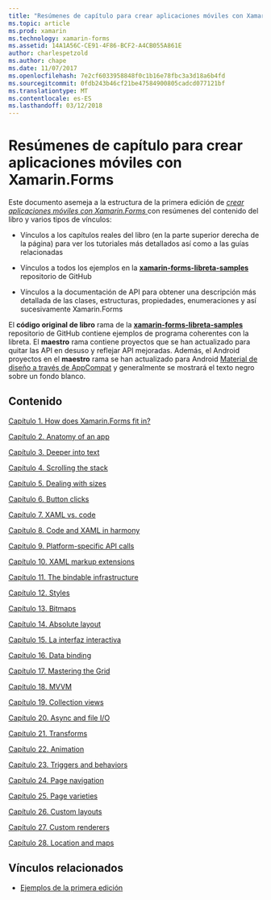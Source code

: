 ```yaml
---
title: "Resúmenes de capítulo para crear aplicaciones móviles con Xamarin.Forms"
ms.topic: article
ms.prod: xamarin
ms.technology: xamarin-forms
ms.assetid: 14A1A56C-CE91-4F86-BCF2-A4CB055A861E
author: charlespetzold
ms.author: chape
ms.date: 11/07/2017
ms.openlocfilehash: 7e2cf6033958848f0c1b16e78fbc3a3d18a6b4fd
ms.sourcegitcommit: 0fdb243b46cf21be47584900805cadcd077121bf
ms.translationtype: MT
ms.contentlocale: es-ES
ms.lasthandoff: 03/12/2018
---
```

# <a name="chapter-summaries-for-creating-mobile-apps-with-xamarinforms"></a>Resúmenes de capítulo para crear aplicaciones móviles con Xamarin.Forms

Este documento asemeja a la estructura de la primera edición de [ *crear aplicaciones móviles con Xamarin.Forms* ](~/xamarin-forms/creating-mobile-apps-xamarin-forms/index.md) con resúmenes del contenido del libro y varios tipos de vínculos:

- Vínculos a los capítulos reales del libro (en la parte superior derecha de la página) para ver los tutoriales más detallados así como a las guías relacionadas

- Vínculos a todos los ejemplos en la [ **xamarin-forms-libreta-samples** ](https://github.com/xamarin/xamarin-forms-book-samples) repositorio de GitHub

- Vínculos a la documentación de API para obtener una descripción más detallada de las clases, estructuras, propiedades, enumeraciones y así sucesivamente Xamarin.Forms

El **código original de libro** rama de la [ **xamarin-forms-libreta-samples** ](https://github.com/xamarin/xamarin-forms-book-samples) repositorio de GitHub contiene ejemplos de programa coherentes con la libreta. El **maestro** rama contiene proyectos que se han actualizado para quitar las API en desuso y reflejar API mejoradas. Además, el Android proyectos en el **maestro** rama se han actualizado para Android [Material de diseño a través de AppCompat](~/xamarin-forms/platform/android/index.md) y generalmente se mostrará el texto negro sobre un fondo blanco.

## <a name="contents"></a>Contenido

[Capítulo 1. How does Xamarin.Forms fit in?](chapter01.md)

[Capítulo 2. Anatomy of an app](chapter02.md)

[Capítulo 3. Deeper into text](chapter03.md)

[Capítulo 4. Scrolling the stack](chapter04.md)

[Capítulo 5. Dealing with sizes](chapter05.md)

[Capítulo 6. Button clicks](chapter06.md)

[Capítulo 7. XAML vs. code](chapter07.md)

[Capítulo 8. Code and XAML in harmony](chapter08.md)

[Capítulo 9. Platform-specific API calls](chapter09.md)

[Capítulo 10. XAML markup extensions](chapter10.md)

[Capítulo 11. The bindable infrastructure](chapter11.md)

[Capítulo 12. Styles](chapter12.md)

[Capítulo 13. Bitmaps](chapter13.md)

[Capítulo 14. Absolute layout](chapter14.md)

[Capítulo 15. La interfaz interactiva](chapter15.md)

[Capítulo 16. Data binding](chapter16.md)

[Capítulo 17. Mastering the Grid](chapter17.md)

[Capítulo 18. MVVM](chapter18.md)

[Capítulo 19. Collection views](chapter19.md)

[Capítulo 20. Async and file I/O](chapter20.md)

[Capítulo 21. Transforms](chapter21.md)

[Capítulo 22. Animation](chapter22.md)

[Capítulo 23. Triggers and behaviors](chapter23.md)

[Capítulo 24. Page navigation](chapter24.md)

[Capítulo 25. Page varieties](chapter25.md)

[Capítulo 26. Custom layouts](chapter26.md)

[Capítulo 27. Custom renderers](chapter27.md)

[Capítulo 28. Location and maps](chapter28.md)



## <a name="related-links"></a>Vínculos relacionados

- [Ejemplos de la primera edición](https://github.com/xamarin/xamarin-forms-book-samples)
